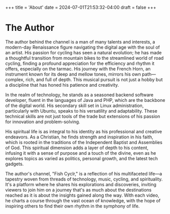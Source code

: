 +++
title = 'About'
date = 2024-07-01T21:53:32-04:00
draft = false
+++

# The Author

The author behind the channel is a man of many talents and interests, a modern-day Renaissance figure navigating the digital age with the soul of an artist. His passion for cycling has seen a natural evolution; he has made a thoughtful transition from mountain bikes to the streamlined world of road cycling, finding a profound appreciation for the efficiency and rhythm it offers, especially on the tarmac. His journey with the French Horn, an instrument known for its deep and mellow tones, mirrors his own path—complex, rich, and full of depth. This musical pursuit is not just a hobby but a discipline that has honed his patience and creativity.

In the realm of technology, he stands as a seasoned backend software developer, fluent in the languages of Java and PHP, which are the backbone of the digital world. His secondary skill set in Linux administration, particularly with Ubuntu, speaks to his versatility and adaptability. These technical skills are not just tools of the trade but extensions of his passion for innovation and problem-solving.

His spiritual life is as integral to his identity as his professional and creative endeavors. As a Christian, he finds strength and inspiration in his faith, which is rooted in the traditions of the Independent Baptist and Assemblies of God. This spiritual dimension adds a layer of depth to his content, infusing it with a sense of purpose and a touch of the divine, even as he explores topics as varied as politics, personal growth, and the latest tech gadgets.

The author's channel, "Fish Cyclr," is a reflection of his multifaceted life—a tapestry woven from threads of technology, music, cycling, and spirituality. It's a platform where he shares his explorations and discoveries, inviting viewers to join him on a journey that's as much about the destinations reached as it is about the insights gained along the way. With each video, he charts a course through the vast ocean of knowledge, with the hope of inspiring others to find their own rhythm in the symphony of life.
